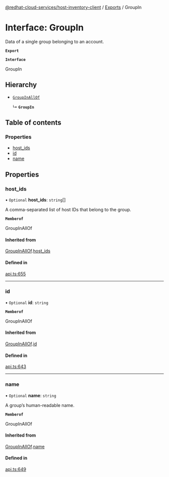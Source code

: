 [@redhat-cloud-services/host-inventory-client](../README.md) / [Exports](../modules.md) / GroupIn

# Interface: GroupIn

Data of a single group belonging to an account.

**`Export`**

**`Interface`**

GroupIn

## Hierarchy

- [`GroupInAllOf`](GroupInAllOf.md)

  ↳ **`GroupIn`**

## Table of contents

### Properties

- [host\_ids](GroupIn.md#host_ids)
- [id](GroupIn.md#id)
- [name](GroupIn.md#name)

## Properties

### host\_ids

• `Optional` **host\_ids**: `string`[]

A comma-separated list of host IDs that belong to the group.

**`Memberof`**

GroupInAllOf

#### Inherited from

[GroupInAllOf](GroupInAllOf.md).[host_ids](GroupInAllOf.md#host_ids)

#### Defined in

[api.ts:655](https://github.com/RedHatInsights/javascript-clients/blob/master/packages/host-inventory/api.ts#L655)

___

### id

• `Optional` **id**: `string`

**`Memberof`**

GroupInAllOf

#### Inherited from

[GroupInAllOf](GroupInAllOf.md).[id](GroupInAllOf.md#id)

#### Defined in

[api.ts:643](https://github.com/RedHatInsights/javascript-clients/blob/master/packages/host-inventory/api.ts#L643)

___

### name

• `Optional` **name**: `string`

A group’s human-readable name.

**`Memberof`**

GroupInAllOf

#### Inherited from

[GroupInAllOf](GroupInAllOf.md).[name](GroupInAllOf.md#name)

#### Defined in

[api.ts:649](https://github.com/RedHatInsights/javascript-clients/blob/master/packages/host-inventory/api.ts#L649)
